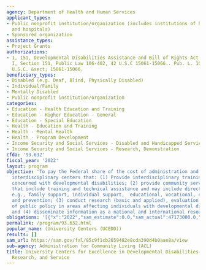 ```yaml
---
agency: Department of Health and Human Services
applicant_types:
- Public nonprofit institution/organization (includes institutions of higher education
  and hospitals)
- Sponsored organization
assistance_types:
- Project Grants
authorizations:
- 1, 151, Developmental Disabilities Assistance and Bill of Rights Act of 2000 Title
  I, Section 151, Public Law 106-402, 42 U.S.C 15061-15066.. Pub. L. 106, 402. 42
  U.S.C. &sect; 15061-15066.
beneficiary_types:
- Disabled (e.g. Deaf, Blind, Physically Disabled)
- Individual/Family
- Mentally Disabled
- Public nonprofit institution/organization
categories:
- Education - Health Education and Training
- Education - Higher Education - General
- Education - Special Education
- Health - Education and Training
- Health - Mental Health
- Health - Program Development
- Income Security and Social Services - Disabled and Handicapped Services
- Income Security and Social Services - Research, Demonstration
cfda: '93.632'
fiscal_year: '2022'
layout: program
objective: 'To pay the Federal share of the cost of administration and operation of
  interdisciplinary centers that: (1) Provide interdisciplinary training for personnel
  concerned with developmental disabilities; (2) provide community service activities
  that include training and technical assistance and may include direct services,
  e.g., family support, individual support,  educational, vocational, clinical, health
  and prevention; (3) conduct research (basic and applied), evaluation and analysis
  of public policy in areas affecting individuals with developmental disabilities;
  and (4) disseminate information as a national and international resource.'
obligations: '[{"x":"2022","sam_estimate":0.0,"sam_actual":47173000.0,"usa_spending_actual":48328746.61},{"x":"2023","sam_estimate":40723267.0,"sam_actual":0.0,"usa_spending_actual":39399031.4},{"x":"2024","sam_estimate":0.0,"sam_actual":0.0,"usa_spending_actual":0.0}]'
permalink: /program/93.632.html
popular_name: (University Centers (UCEDD))
results: []
sam_url: https://sam.gov/fal/85c9f1cb2659482e8cda390d4b0aae8a/view
sub-agency: Administration for Community Living (ACL)
title: University Centers for Excellence in Developmental Disabilities Education,
  Research, and Service
---
```

